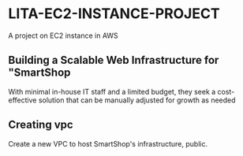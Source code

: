# LITA-EC2-INSTANCE-PROJECT
 A project on EC2 instance in AWS 

## Building a Scalable Web Infrastructure for "SmartShop
With minimal in-house IT staff and a limited budget, they seek a cost-effective solution that can be manually adjusted for growth as needed

## Creating vpc
Create a new VPC to host SmartShop's infrastructure, public.